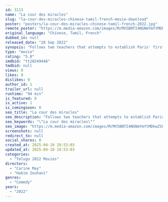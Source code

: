 ```yaml
---
id: 3113
name: "La cour des miracles"
slug: "la-cour-des-miracles-chinese-tamil-french-movie-download"
poster: "posters/la-cour-des-miracles-chinese-tamil-french-2022.jpg"
remote_poster: "https://m.media-amazon.com/images/M/MV5BNTI4NGNmYmYtMDkwZS00ZWI3LWEzYTYtN2UxYzM3YzUyMGI5XkEyXkFqcGdeQXVyMDA5MDg4Nw@@._V1_SX300.jpg"
original_language: "Chinese, Tamil, French"
dubbed_in: null
released_date: "28 Sep 2022"
synopsis: "Follows two teachers that attempts to establish Paris' first suburban 'green school', to quell the competition from a new hall of residence nearby."
type: "movie"
rating: "5.8"
imdbid: "tt20249446"
tmdbid: null
views: 0
likes: 0
dislikes: 0
author_id: 1
trailer_url: null
runtime: "94 min"
is_featured: 0
is_active: 1
is_comingsoon: 0
seo_title: "La cour des miracles"
seo_description: "Follows two teachers that attempts to establish Paris' first suburban 'green school', to quell the competition from a new hall of residence nearby."
seo_keywords: "\"La cour des miracles\""
seo_image: "https://m.media-amazon.com/images/M/MV5BNTI4NGNmYmYtMDkwZS00ZWI3LWEzYTYtN2UxYzM3YzUyMGI5XkEyXkFqcGdeQXVyMDA5MDg4Nw@@._V1_SX300.jpg"
screenshots: null
redirect_to: null
social_shares: 0
created_at: 2025-04-10 19:53:03
updated_at: 2025-04-10 19:53:03
categories:
  - "Telugu 2022 Movies"
directors:
  - "Carine May"
  - "Hakim Zouhani"
genres:
  - "Comedy"
years:
  - "2022"
---
```


